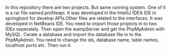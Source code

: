 In this repository there are two projects. But same running system. One of it is a rar file named profileapi. It was developed in the IntelliJ IDEA IDE in springboot for develop APIs.Other files are related to the interfaces. It was developed in NetBeans IDE. You need to import those projects in to two IDEs seperately. Then open the wampServer and get the PhpMyAdmin with MySQL. Cerate a database and import the database file in to the PhpMyAdmin. You need to change the ids, database name, table names, localhost ports etc. Then run it.
